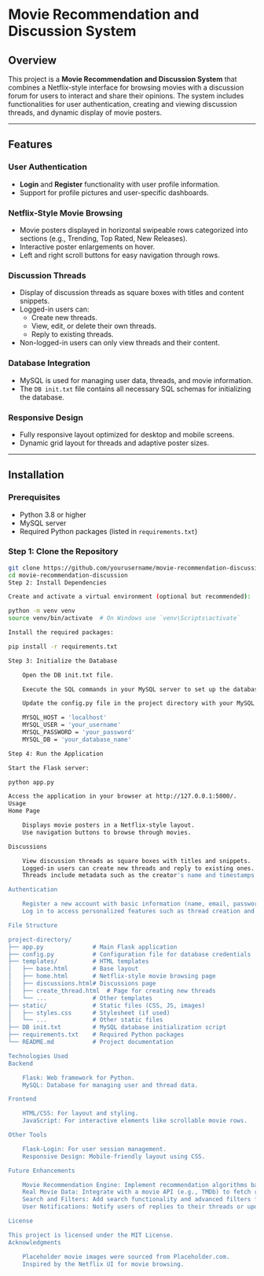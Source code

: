 # Movie Recommendation and Discussion System

## Overview
This project is a **Movie Recommendation and Discussion System** that combines a Netflix-style interface for browsing movies with a discussion forum for users to interact and share their opinions. The system includes functionalities for user authentication, creating and viewing discussion threads, and dynamic display of movie posters.

---

## Features

### User Authentication
- **Login** and **Register** functionality with user profile information.
- Support for profile pictures and user-specific dashboards.

### Netflix-Style Movie Browsing
- Movie posters displayed in horizontal swipeable rows categorized into sections (e.g., Trending, Top Rated, New Releases).
- Interactive poster enlargements on hover.
- Left and right scroll buttons for easy navigation through rows.

### Discussion Threads
- Display of discussion threads as square boxes with titles and content snippets.
- Logged-in users can:
  - Create new threads.
  - View, edit, or delete their own threads.
  - Reply to existing threads.
- Non-logged-in users can only view threads and their content.

### Database Integration
- MySQL is used for managing user data, threads, and movie information.
- The `DB init.txt` file contains all necessary SQL schemas for initializing the database.

### Responsive Design
- Fully responsive layout optimized for desktop and mobile screens.
- Dynamic grid layout for threads and adaptive poster sizes.

---

## Installation

### Prerequisites
- Python 3.8 or higher
- MySQL server
- Required Python packages (listed in `requirements.txt`)

### Step 1: Clone the Repository
```bash
git clone https://github.com/yourusername/movie-recommendation-discussion.git
cd movie-recommendation-discussion
Step 2: Install Dependencies

Create and activate a virtual environment (optional but recommended):

python -m venv venv
source venv/bin/activate  # On Windows use `venv\Scripts\activate`

Install the required packages:

pip install -r requirements.txt

Step 3: Initialize the Database

    Open the DB init.txt file.

    Execute the SQL commands in your MySQL server to set up the database schema.

    Update the config.py file in the project directory with your MySQL credentials:

    MYSQL_HOST = 'localhost'
    MYSQL_USER = 'your_username'
    MYSQL_PASSWORD = 'your_password'
    MYSQL_DB = 'your_database_name'

Step 4: Run the Application

Start the Flask server:

python app.py

Access the application in your browser at http://127.0.0.1:5000/.
Usage
Home Page

    Displays movie posters in a Netflix-style layout.
    Use navigation buttons to browse through movies.

Discussions

    View discussion threads as square boxes with titles and snippets.
    Logged-in users can create new threads and reply to existing ones.
    Threads include metadata such as the creator's name and timestamps.

Authentication

    Register a new account with basic information (name, email, password, gender, and optional profile picture).
    Log in to access personalized features such as thread creation and replies.

File Structure

project-directory/
├── app.py              # Main Flask application
├── config.py           # Configuration file for database credentials
├── templates/          # HTML templates
│   ├── base.html       # Base layout
│   ├── home.html       # Netflix-style movie browsing page
│   ├── discussions.html# Discussions page
│   ├── create_thread.html  # Page for creating new threads
│   └── ...             # Other templates
├── static/             # Static files (CSS, JS, images)
│   ├── styles.css      # Stylesheet (if used)
│   └── ...             # Other static files
├── DB init.txt         # MySQL database initialization script
├── requirements.txt    # Required Python packages
└── README.md           # Project documentation

Technologies Used
Backend

    Flask: Web framework for Python.
    MySQL: Database for managing user and thread data.

Frontend

    HTML/CSS: For layout and styling.
    JavaScript: For interactive elements like scrollable movie rows.

Other Tools

    Flask-Login: For user session management.
    Responsive Design: Mobile-friendly layout using CSS.

Future Enhancements

    Movie Recommendation Engine: Implement recommendation algorithms based on user preferences.
    Real Movie Data: Integrate with a movie API (e.g., TMDb) to fetch real movie details and posters.
    Search and Filters: Add search functionality and advanced filters for discussions and movies.
    User Notifications: Notify users of replies to their threads or updates in discussions.

License

This project is licensed under the MIT License.
Acknowledgments

    Placeholder movie images were sourced from Placeholder.com.
    Inspired by the Netflix UI for movie browsing.